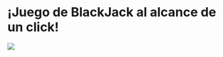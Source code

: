 <h1>¡Juego de BlackJack al alcance de un click!</h1>
<img src="https://github.com/Lucas-E-Soria/BlackJack/assets/136083264/d1d8fdf0-e62f-471f-9df0-50c822b12051" widht="50%">
